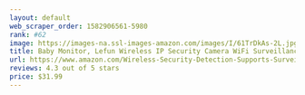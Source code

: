 ```yaml
---
layout: default 
﻿web_scraper_order: 1582906561-5980
rank: #62
image: https://images-na.ssl-images-amazon.com/images/I/61TrDkAs-2L.jpg
title: Baby Monitor, Lefun Wireless IP Security Camera WiFi Surveillance Pet Camera with Cloud Storage…
url: https://www.amazon.com/Wireless-Security-Detection-Supports-Surveillance/dp/B07DFFJPHT/ref=zg_mw_electronics_62?_encoding=UTF8&psc=1&refRID=ZHM6Y8WS5P854PNNCX7R
reviews: 4.3 out of 5 stars
price: $31.99 
---
```

